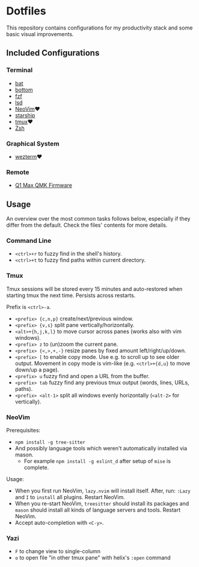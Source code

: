 # Dotfiles

This repository contains configurations for my productivity stack and some basic visual improvements.

## Included Configurations

### Terminal

- [bat](https://github.com/sharkdp/bat)
- [bottom](https://github.com/ClementTsang/bottom)
- [fzf](https://github.com/junegunn/fzf)
- [lsd](https://github.com/lsd-rs/lsd)
- [NeoVim](https://github.com/neovim/neovim)❤️
- [starship](https://github.com/starship/starship)
- [tmux](https://github.com/tmux/tmux)❤️
- [Zsh](https://www.zsh.org/)

### Graphical System

- [wezterm](https://github.com/wez/wezterm)❤️

### Remote

- [Q1 Max QMK Firmware](https://github.com/schemar/qmk_firmware/blob/wireless_playground/keyboards/keychron/q1_max/ansi_encoder/keymaps/schemar/keymap.c)

## Usage

An overview over the most common tasks follows below,
especially if they differ from the default.
Check the files' contents for more details.

### Command Line

- `<ctrl>+r` to fuzzy find in the shell's history.
- `<ctrl>+t` to fuzzy find paths within current directory.

### Tmux

Tmux sessions will be stored every 15 minutes and auto-restored when starting tmux the next time.
Persists across restarts.

Prefix is `<ctrl>-a`.

- `<prefix> {c,n,p}` create/next/previous window.
- `<prefix> {v,s}` split pane vertically/horizontally.
- `<alt>+{h,j,k,l}` to move cursor across panes (works also with vim windows).
- `<prefix> z` to (un)zoom the current pane.
- `<prefix> {<,>,+,-}` resize panes by fixed amount left/right/up/down.
- `<prefix> [` to enable copy mode. Use e.g. to scroll up to see older output.
  Movement in copy mode is vim-like (e.g. `<ctrl>+{d,u}` to move down/up a page).
- `<prefix> u` fuzzy find and open a URL from the buffer.
- `<prefix> tab` fuzzy find any previous tmux output (words, lines, URLs, paths).
- `<prefix> <alt-1>` split all windows evenly horizontally (`<alt-2>` for vertically).

### NeoVim

Prerequisites:

- `npm install -g tree-sitter`
- And possibly language tools which weren't automatically installed via mason.
  - For example `npm install -g eslint_d` after setup of `mise` is complete.

Usage:

- When you first run NeoVim, `lazy.nvim` will install itself.
  After, run: `:Lazy` and `I` to `install` all plugins.
  Restart NeoVim.
- When you re-start NeoVim, `treesitter` should install its packages and `mason`
  should install all kinds of language servers and tools.
  Restart NeoVim.
- Accept auto-completion with `<C-y>`.

### Yazi

- `F` to change view to single-column
- `o` to open file "in other tmux pane" with helix's `:open` command
